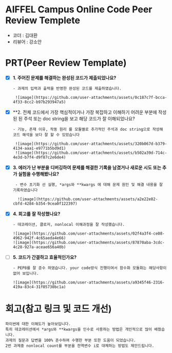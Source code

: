 # AIFFEL Campus Online Code Peer Review Templete
- 코더 : 김대환
- 리뷰어 : 강소안


# PRT(Peer Review Template)

- [X]  **1. 주어진 문제를 해결하는 완성된 코드가 제출되었나요?**

       - 과제의 입력과 출력을 반영한 완성된 코드를 제출하였습니다.

        ![image](https://github.com/user-attachments/assets/0c187c7f-bcca-4f33-8cc2-b97b293947a5)
        

- [X]  **2. 전체 코드에서 가장 핵심적이거나 가장 복잡하고 이해하기 어려운 부분에 작성된 된 주석 또는 doc string을 보고 해당 코드가 잘 이해되었나요? 

       - 기능, 존재 이유, 작동 원리 를 모듈별로 추가적인 주석과 doc string으로 작성해 코드 해석을 보다 잘 할 수 있었습니다

        ![image](https://github.com/user-attachments/assets/320b067d-b379-4134-aaa1-e9771b5bd9d1)
        ![image](https://github.com/user-attachments/assets/b502a39d-714c-4e3d-b7f4-d9f87c2e6de4)

-  [X]  **3. 에러가 난 부분을 디버깅하여 문제를 해결한 기록을 남겼거나
새로운 시도 또는 추가 실험을 수행해봤나요?**

        - 변수 초기화 선 실행, *args와 **kwargs 에 대해 문제 원인 및 해결 내용을 잘 기록하였습니다
        
         ![image](https://github.com/user-attachments/assets/a2e22e82-cbfd-4284-b354-9cea0f122397)

        
- [X]  **4. 회고를 잘 작성했나요?**

       - 데코레이션, 클로저, nonlocal 이해과정을 잘 작성했습니다.
       
       ![image](https://github.com/user-attachments/assets/02f4a3f4-ce08-4962-942f-4c65aeda4e66)
       ![image](https://github.com/user-attachments/assets/87870aba-3cdc-4c28-927a-aceae656a40b)

- [ ]  **5. 코드가 간결하고 효율적인가요?**

       - PEP8를 잘 준수 하였습니다. your code방식 진행이여서 함수화 모듈화는 해당사항이 없어 보입니다.
       
       ![image](https://github.com/user-attachments/assets/a9345f46-2316-419a-83c4-31f05730bc1a)


# 회고(참고 링크 및 코드 개선)
```
파이썬에 대한 이해도가 높아보입니다.
특히 데코레이션에서 *args와 **kwargs을 인수로 사용하는 방법은 개인적으로 많이 배웠습니다.
과제의 질문과 답변을 100% 준수하여 수행한 부분 또한 도움이 되었습니다.
2번 과제중 nonlocal count를 부분을 전역변수 i로 대체하는 방법도 제안드립니다. 
```
